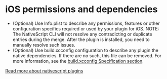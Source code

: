 # iOS permissions and dependencies


* (Optional) Use Info.plist to describe any permissions, features or other configuration specifics required or used by your plugin for iOS. 
NOTE: The NativeScript CLI will not resolve any contradicting or duplicate entries during the merge. After the plugin is installed, you need to manually resolve such issues.
* (Optional) Use build.xcconfig configuration to describe any plugin the native dependencies. If there are no such, this file can be removed. For more information, see the [build.xcconfig Specification section](http://docs.nativescript.org/plugins/plugins#buildxcconfig-specification).


[Read more about nativescript plugins](http://docs.nativescript.org/plugins/plugins)